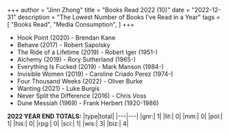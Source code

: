 +++ 
author = "Jinn Zhong" 
title = "Books Read 2022 (10)" 
date = "2022-12-31" 
description = "The Lowest Number of Books I've Read in a Year"
tags = [
    "Books Read",
    "Media Consumption",
]
+++

* Hook Point (2020) - Brendan Kane
* Behave (2017) - Robert Sapolsky
* The Ride of a Lifetime (2019) - Robert Iger (1951-)
* Alchemy (2019) - Rory Sutherland (1965-)
* Everything Is Fucked (2019) - Mark Manson (1984-)
* Invisible Women (2019) - Caroline Criado Perez (1974-)
* Four Thousand Weeks (2022) - Oliver Burke
* Wanting (2021) - Luke Burgis
* Never Split the Difference (2016) - Chris Voss
* Dune Messiah (1969) - Frank Herbert (1920-1986)

**2022 YEAR END TOTALS:**
|type|total|
|---|---|
|gnr:| 1|
|lit:| 0|
|mm:| 0|
|pol:| 1|
|his:| 0|
|rpg:| 0|
|sci:| 1|
|wis:| 3|
|biz:| 4|
